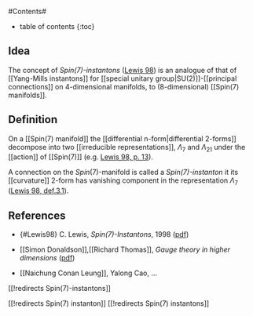 
#Contents#
* table of contents
{:toc}

## Idea

The concept of _$Spin(7)$-instantons_ ([Lewis 98](#Lewis98)) is an analogue of that of [[Yang-Mills instantons]] for [[special unitary group|SU(2)]]-[[principal connections]] on 4-dimensional manifolds, to (8-dimensional) [[Spin(7) manifolds]].

## Definition 

On a [[Spin(7) manifold]] the [[differential n-form|differential 2-forms]] decompose into two [[irreducible representations]], $\Lambda_7$ and $\Lambda_{21}$ under the [[action]] of [[Spin(7)]] (e.g. [Lewis 98, p. 13](#Lewis98)).

A connection on the $Spin(7)$-manifold is called a _$Spin(7)$-instanton_ it its [[curvature]] 2-form has vanishing component in the representation $\Lambda_7$ ([Lewis 98, def.3.1](#Lewis98)).



## References

* {#Lewis98} C. Lewis, _$Spin(7)$-Instantons_, 1998 ([pdf](https://people.maths.ox.ac.uk/joyce/theses/LewisDPhil.pdf))

* [[Simon Donaldson]],[[Richard Thomas]], _Gauge theory in higher dimensions_ ([pdf](http://wwwf.imperial.ac.uk/~rpwt/skd.pdf))

* [[Naichung Conan Leung]], Yalong Cao, ...

[[!redirects Spin(7)-instantons]]

[[!redirects Spin(7) instanton]]
[[!redirects Spin(7) instantons]]